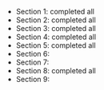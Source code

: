 - Section 1: completed all
- Section 2: completed all
- Section 3: completed all
- Section 4: completed all
- Section 5: completed all
- Section 6:
- Section 7:
- Section 8: completed all
- Section 9:

